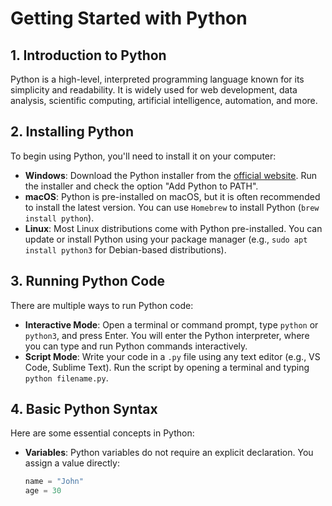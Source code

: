 # Getting Started with Python

## 1. Introduction to Python
Python is a high-level, interpreted programming language known for its simplicity and readability. It is widely used for web development, data analysis, scientific computing, artificial intelligence, automation, and more.

## 2. Installing Python
To begin using Python, you'll need to install it on your computer:

- **Windows**: Download the Python installer from the [official website](https://www.python.org/downloads/). Run the installer and check the option "Add Python to PATH".
- **macOS**: Python is pre-installed on macOS, but it is often recommended to install the latest version. You can use `Homebrew` to install Python (`brew install python`).
- **Linux**: Most Linux distributions come with Python pre-installed. You can update or install Python using your package manager (e.g., `sudo apt install python3` for Debian-based distributions).

## 3. Running Python Code
There are multiple ways to run Python code:

- **Interactive Mode**: Open a terminal or command prompt, type `python` or `python3`, and press Enter. You will enter the Python interpreter, where you can type and run Python commands interactively.
- **Script Mode**: Write your code in a `.py` file using any text editor (e.g., VS Code, Sublime Text). Run the script by opening a terminal and typing `python filename.py`.

## 4. Basic Python Syntax
Here are some essential concepts in Python:

- **Variables**: Python variables do not require an explicit declaration. You assign a value directly:
  ```python
  name = "John"
  age = 30
